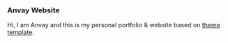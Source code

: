 ### Anvay Website

Hi, I am Anvay and this is my personal portfolio & website based on [theme template](https://github.com/nanxiaobei/hugo-paper).


